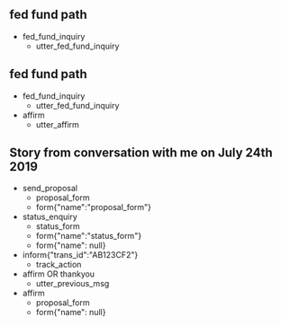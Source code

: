 ## fed fund path
* fed_fund_inquiry
    - utter_fed_fund_inquiry

## fed fund path
* fed_fund_inquiry
    - utter_fed_fund_inquiry
* affirm
    - utter_affirm

## Story from conversation with me on July 24th 2019

* send_proposal
    - proposal_form
    - form{"name":"proposal_form"}
* status_enquiry
    - status_form
    - form{"name":"status_form"}
    - form{"name": null}
* inform{"trans_id":"AB123CF2"}
    - track_action
* affirm OR thankyou
    - utter_previous_msg
* affirm
    - proposal_form
    - form{"name": null}
